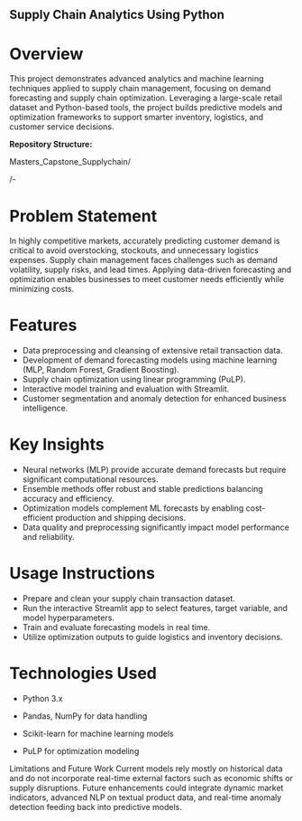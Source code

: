 ## Supply Chain Analytics Using Python

# Overview

This project demonstrates advanced analytics and machine learning techniques applied to supply chain management, focusing on demand forecasting and supply chain optimization. Leveraging a large-scale retail dataset and Python-based tools, the project builds predictive models and optimization frameworks to support smarter inventory, logistics, and customer service decisions.

**Repository Structure:**

Masters_Capstone_Supplychain/

/- 

# Problem Statement
In highly competitive markets, accurately predicting customer demand is critical to avoid overstocking, stockouts, and unnecessary logistics expenses. Supply chain management faces challenges such as demand volatility, supply risks, and lead times. Applying data-driven forecasting and optimization enables businesses to meet customer needs efficiently while minimizing costs.

# Features

- Data preprocessing and cleansing of extensive retail transaction data.
- Development of demand forecasting models using machine learning (MLP, Random Forest, Gradient Boosting).
- Supply chain optimization using linear programming (PuLP).
- Interactive model training and evaluation with Streamlit.
- Customer segmentation and anomaly detection for enhanced business intelligence.

# Key Insights

- Neural networks (MLP) provide accurate demand forecasts but require significant computational resources.
- Ensemble methods offer robust and stable predictions balancing accuracy and efficiency.
- Optimization models complement ML forecasts by enabling cost-efficient production and shipping decisions.
- Data quality and preprocessing significantly impact model performance and reliability.

# Usage Instructions

- Prepare and clean your supply chain transaction dataset.
- Run the interactive Streamlit app to select features, target variable, and model hyperparameters.
- Train and evaluate forecasting models in real time.
- Utilize optimization outputs to guide logistics and inventory decisions.

# Technologies Used

- Python 3.x

- Pandas, NumPy for data handling

- Scikit-learn for machine learning models

- PuLP for optimization modeling

Limitations and Future Work
Current models rely mostly on historical data and do not incorporate real-time external factors such as economic shifts or supply disruptions. Future enhancements could integrate dynamic market indicators, advanced NLP on textual product data, and real-time anomaly detection feeding back into predictive models.

